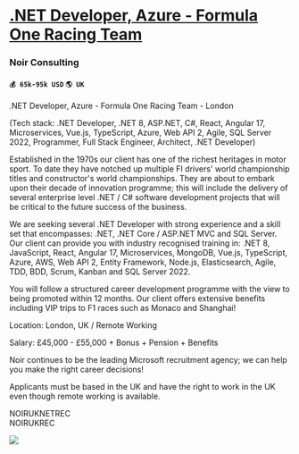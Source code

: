 # [.NET Developer, Azure - Formula One Racing Team](https://www.remotewlb.com/apply/net-developer-azure-formula-one-racing-team)  
### Noir Consulting  
#### `💰 65k-95k USD` `🌎 UK`  

.NET Developer, Azure - Formula One Racing Team - London  
  
(Tech stack: .NET Developer, .NET 8, ASP.NET, C#, React, Angular 17, Microservices, Vue.js, TypeScript, Azure, Web API 2, Agile, SQL Server 2022, Programmer, Full Stack Engineer, Architect, .NET Developer)  
  
Established in the 1970s our client has one of the richest heritages in motor sport. To date they have notched up multiple FI drivers' world championship titles and constructor's world championships. They are about to embark upon their decade of innovation programme; this will include the delivery of several enterprise level .NET / C# software development projects that will be critical to the future success of the business.  
  
We are seeking several .NET Developer with strong experience and a skill set that encompasses: .NET, .NET Core / ASP.NET MVC and SQL Server. Our client can provide you with industry recognised training in: .NET 8, JavaScript, React, Angular 17, Microservices, MongoDB, Vue.js, TypeScript, Azure, AWS, Web API 2, Entity Framework, Node.js, Elasticsearch, Agile, TDD, BDD, Scrum, Kanban and SQL Server 2022.  
  
You will follow a structured career development programme with the view to being promoted within 12 months. Our client offers extensive benefits including VIP trips to F1 races such as Monaco and Shanghai!  
  
Location: London, UK / Remote Working  
  
Salary: £45,000 - £55,000 + Bonus + Pension + Benefits  
  
Noir continues to be the leading Microsoft recruitment agency; we can help you make the right career decisions!  
  
Applicants must be based in the UK and have the right to work in the UK even though remote working is available.  
  
NOIRUKNETREC  
NOIRUKREC

![](https://remotive.com/job/track/1895825/blank.gif?source=public_api)


